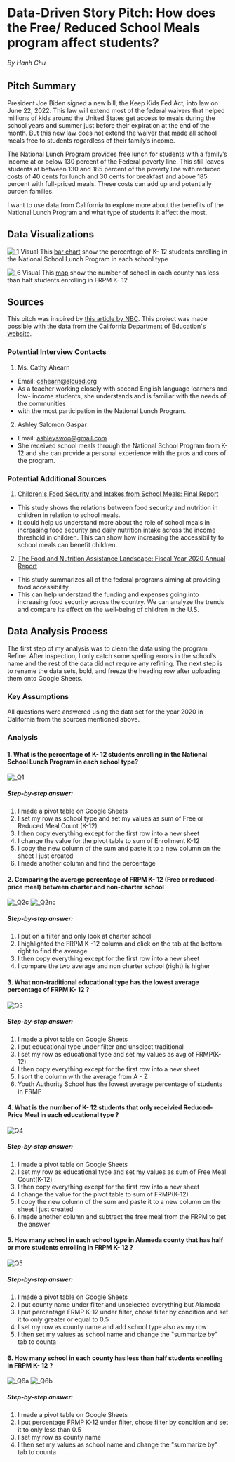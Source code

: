 # Data-Driven Story Pitch: How does the Free/ Reduced School Meals program affect students?
###### By Hanh Chu
## Pitch Summary 

President Joe Biden signed a new bill, the Keep Kids Fed Act, into law on June 22, 2022. This law will extend most of the federal waivers that helped millions of kids around the United States get access to meals during the school years and summer just before their expiration at the end of the month. But this new law does not extend the waiver that made all school meals free to students regardless of their family’s income. 

The National Lunch Program provides free lunch for students with a family’s income at or below 130 percent of the Federal poverty line. This still leaves students at between 130 and 185 percent of the poverty line with reduced costs of 40 cents for lunch and 30 cents for breakfast and above 185 percent with full-priced meals. These costs can add up and potentially burden families. 

I want to use data from California to explore more about the benefits of the National Lunch Program and what type of students it affect the most. 


## Data Visualizations 
![_1 Visual](https://user-images.githubusercontent.com/109722062/183426806-802f3352-1087-4ffd-8755-e56eb26b1f2f.png)
This [bar chart](https://www.datawrapper.de/_/SgTbY/) show the percentage of K- 12 students enrolling in the National School Lunch Program in each school type

![_6 Visual](https://user-images.githubusercontent.com/109722062/183443474-2e7b9416-b097-44b1-9863-59385c5571e8.png)
This [map](https://www.datawrapper.de/_/QjZZt/) show the number of school in each county has less than half students enrolling in FRPM K- 12
## Sources

This pitch was inspired by [this article by NBC](https://www.nbcnews.com/news/us-news/free-school-lunches-are-ending-house-passes-deal-summer-meals-child-nu-rcna34745). This project was made possible with the data from the California Department of Education's [website](https://www.cde.ca.gov/ds/sh/cw/).    

### Potential Interview Contacts
1. Ms. Cathy Ahearn 
- Email: cahearn@slcusd.org
- As a teacher working closely with second English language learners and low- income students, she understands and is familiar with the needs of the communities
- with the most participation in the National Lunch Program.

2. Ashley Salomon Gaspar
- Email: ashleyswoo@gmail.com
- She received school meals through the National School Program from K-12 and she can provide a personal experience with the pros and cons of the program. 

### Potential Additional Sources
1. [Children's Food Security and Intakes from School Meals: Final Report](https://www.ers.usda.gov/webdocs/publications/84357/ccr-61.pdf?v=4652.4)
- This study shows the relations between food security and nutrition in children in relation to school meals. 
- It could help us understand more about the role of school meals in increasing food security and daily nutrition intake across the income threshold in children. This can show how increasing the accessibility to school meals can benefit children. 

2. [The Food and Nutrition Assistance Landscape: Fiscal Year 2020 Annual Report](https://www.ers.usda.gov/webdocs/publications/101909/eib-227.pdf?v=7735.7)
- This study summarizes all of the federal programs aiming at providing food accessibility. 
- This can help understand the funding and expenses going into increasing food security across the country. We can analyze the trends and compare its effect on the well-being of children in the U.S.


## Data Analysis Process
The first step of my analysis was to clean the data using the program Refine. After inspection, I only catch some spelling errors in the school’s name and the rest of the data did not require any refining. 
The next step is to rename the data sets, bold, and freeze the heading row after uploading them onto Google Sheets. 

### Key Assumptions 
All questions were answered using the data set for the year 2020 in California from the sources mentioned above. 

### Analysis 
#### 1. What is the percentage of K- 12 students enrolling in the National School Lunch Program in each school type?

![_Q1](https://user-images.githubusercontent.com/109722062/183425284-e9eda23d-bd59-486d-a022-6af74ae642bb.png)

##### Step-by-step answer:
1. I made a pivot table on Google Sheets
1. I set my row as school type and set my values as sum of Free or Reduced Meal Count (K-12)
1. I then copy everything except for the first row into a new sheet
1. I change the value for the pivot table to sum of Enrollment K-12
1. I copy the new column of the sum and paste it to a new column on the sheet I just created
1. I made another column and find the percentage

#### 2. Comparing the average percentage of FRPM K- 12 (Free or reduced-price meal) between charter and non-charter school
![_Q2c](https://user-images.githubusercontent.com/109722062/183422874-7b1bf961-4b5f-4ea1-86e0-751548fa6598.png)
![_Q2nc](https://user-images.githubusercontent.com/109722062/183423472-c1e06ac1-a120-4732-8500-d30086434e9b.png)
##### Step-by-step answer:
1. I put on a filter and only look at charter school
1. I highlighted the FRPM K -12 column and click on the tab at the bottom right to find the average
1. I then copy everything except for the first row into a new sheet
1. I compare the two average and non charter school (right) is higher 

#### 3. What non-traditional educational type has the lowest average percentage of FRPM K- 12 ?
![Q3](https://user-images.githubusercontent.com/109722062/183429749-5ed9c23a-97bf-462f-ba0b-edae668d06c5.png)
##### Step-by-step answer:
1. I made a pivot table on Google Sheets
1. I put educational type under filter and unselect traditional
1. I set my row as educational type and set my values as avg of FRMP(K-12)
1. I then copy everything except for the first row into a new sheet
1. I sort the column with the average from A - Z
1. Youth Authority School has the lowest average percentage of students in FRMP

#### 4. What is the number of K- 12 students that only receivied Reduced- Price Meal in each educational type ?
![Q4](https://user-images.githubusercontent.com/109722062/183432891-1aa0a2a5-d290-4eb1-804b-0a37e8fa5bf1.png)
##### Step-by-step answer:
1. I made a pivot table on Google Sheets
1. I set my row as educational type and set my values as sum of Free Meal Count(K-12)
1. I then copy everything except for the first row into a new sheet
1. I change the value for the pivot table to sum of FRMP(K-12)
1. I copy the new column of the sum and paste it to a new column on the sheet I just created
1. I made another column and subtract the free meal from the FRPM to get the answer

#### 5. How many school in each school type in Alameda county that has half or more students enrolling in FRPM K- 12 ?
![Q5](https://user-images.githubusercontent.com/109722062/183438219-ac44894b-88b0-4318-bcc7-61b663bd9526.png)
##### Step-by-step answer:
1. I made a pivot table on Google Sheets
1. I put county name under filter and unselected everything but Alameda 
2. I put percentage FRMP K-12 under filter, chose filter by condition and set it to only greater or equal to 0.5
3. I set my row as county name and add school type also as my row 
4. I then set my values as school name and change the "summarize by" tab to counta 

#### 6. How many school in each county has less than half students enrolling in FRPM K- 12 ?
![_Q6a](https://user-images.githubusercontent.com/109722062/183441919-0ea3a536-6619-4b85-a452-a17910630544.png) 
![_Q6b](https://user-images.githubusercontent.com/109722062/183442298-f947fa72-7ae3-46b7-9c9c-9739b399d3b7.png)
##### Step-by-step answer:
1. I made a pivot table on Google Sheets
2. I put percentage FRMP K-12 under filter, chose filter by condition and set it to only less than 0.5
3. I set my row as county name
4. I then set my values as school name and change the "summarize by" tab to counta 


